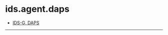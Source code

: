 # ids.agent.daps

- [IDS-G, DAPS](https://github.com/International-Data-Spaces-Association/IDS-G/tree/draft/core/DAPS)

---


